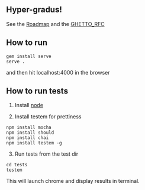 ## Hyper-gradus!

See the [Roadmap](ROADMAP.md) and the [GHETTO_RFC](GHETTO_RFC.md)

## How to run

```
gem install serve
serve .
```
and then hit localhost:4000 in the browser

## How to run tests

1) Install [node](http://nodejs.org)

2) Install testem for prettiness 

```
npm install mocha 
npm install should
npm install chai
npm install testem -g
```

3) Run tests from the test dir

```
cd tests
testem
```

This will launch chrome and display results in terminal.